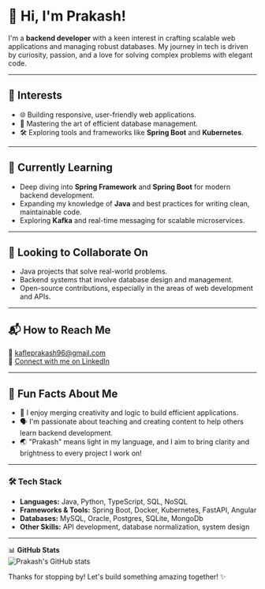 # 👋 Hi, I'm Prakash! 

I'm a **backend developer** with a keen interest in crafting scalable web applications and managing robust databases. My journey in tech is driven by curiosity, passion, and a love for solving complex problems with elegant code.

---

## 👀 Interests
- 🌐 Building responsive, user-friendly web applications.
- 💾 Mastering the art of efficient database management.
- 🛠 Exploring tools and frameworks like **Spring Boot** and **Kubernetes**.

---

## 🌱 Currently Learning
- Deep diving into **Spring Framework** and **Spring Boot** for modern backend development.
- Expanding my knowledge of **Java** and best practices for writing clean, maintainable code.
- Exploring **Kafka** and real-time messaging for scalable microservices.

---

## 💞️ Looking to Collaborate On
- Java projects that solve real-world problems.
- Backend systems that involve database design and management.
- Open-source contributions, especially in the areas of web development and APIs.

---

## 📬 How to Reach Me
📧 kafleprakash96@gmail.com  
💼 [Connect with me on LinkedIn](https://www.linkedin.com/in/prakashbh/)

---

## 🚀 Fun Facts About Me
- 🎨 I enjoy merging creativity and logic to build efficient applications.  
- 🗣️ I'm passionate about teaching and creating content to help others learn backend development.  
- 🌏 "Prakash" means light in my language, and I aim to bring clarity and brightness to every project I work on!  

---

### 🛠️ Tech Stack
- **Languages:** Java, Python, TypeScript, SQL, NoSQL
- **Frameworks & Tools:** Spring Boot, Docker, Kubernetes, FastAPI, Angular
- **Databases:** MySQL, Oracle, Postgres, SQLite, MongoDb
- **Other Skills:** API development, database normalization, system design  

---

📊 **GitHub Stats**  
![Prakash's GitHub stats](https://github-readme-stats.vercel.app/api?username=kafleprakash96&show_icons=true&theme=radical)  

Thanks for stopping by! Let's build something amazing together! ✨


<!---
kafleprakash96/kafleprakash96 is a ✨ special ✨ repository because its `README.md` (this file) appears on your GitHub profile.
You can click the Preview link to take a look at your changes.
--->
